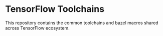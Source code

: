 # TensorFlow Toolchains

This repository contains the common toolchains and bazel macros shared across TensorFlow
ecosystem.
